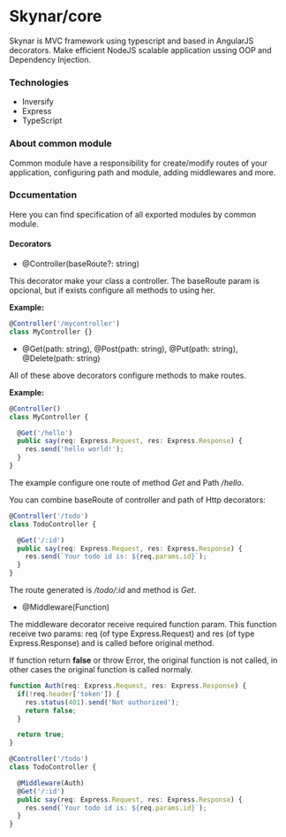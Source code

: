 # Skynar/core

Skynar is MVC framework using typescript and based in AngularJS decorators. Make efficient NodeJS scalable application ussing OOP and Dependency Injection.

### Technologies

* Inversify
* Express
* TypeScript

### About common module

Common module have a responsibility for create/modify routes of your application, configuring path and module, adding middlewares and more.

### Dccumentation

Here you can find specification of all exported modules by common module.

#### Decorators

* @Controller(baseRoute?: string)

This decorator make your class a controller. The baseRoute param is opcional, but if exists configure all methods to using her.

**Example:**
```typescript
@Controller('/mycontroller')
class MyController {}
```

* @Get(path: string), @Post(path: string), @Put(path: string), @Delete(path: string)

All of these above decorators configure methods to make routes.

**Example:**
```typescript
@Controller()
class MyController {

  @Get('/hello')
  public say(req: Express.Request, res: Express.Response) {
    res.send('hello world!');
  }
}
```

The example configure one route of method *Get* and Path */hello*.

You can combine baseRoute of controller and path of Http decorators:

```typescript
@Controller('/todo')
class TodoController {

  @Get('/:id')
  public say(req: Express.Request, res: Express.Response) {
    res.send(`Your todo id is: ${req.params.id}`);
  }
}
```

The route generated is */todo/:id* and method is *Get*.

* @Middleware(Function)

The middleware decorator receive required function param. This function receive two params: req (of type Express.Request) and res (of type Express.Response) and is called before original method. 

If function return **false** or throw Error, the original function is not called, in other cases the original function is called normaly.

```typescript
function Auth(req: Express.Request, res: Express.Response) {
  if(!req.header['token']) {
    res.status(401).send('Not authorized');
    return false;
  }

  return true;
}

@Controller('/todo')
class TodoController {

  @Middleware(Auth)
  @Get('/:id')
  public say(req: Express.Request, res: Express.Response) {
    res.send(`Your todo id is: ${req.params.id}`);
  }
}
```
